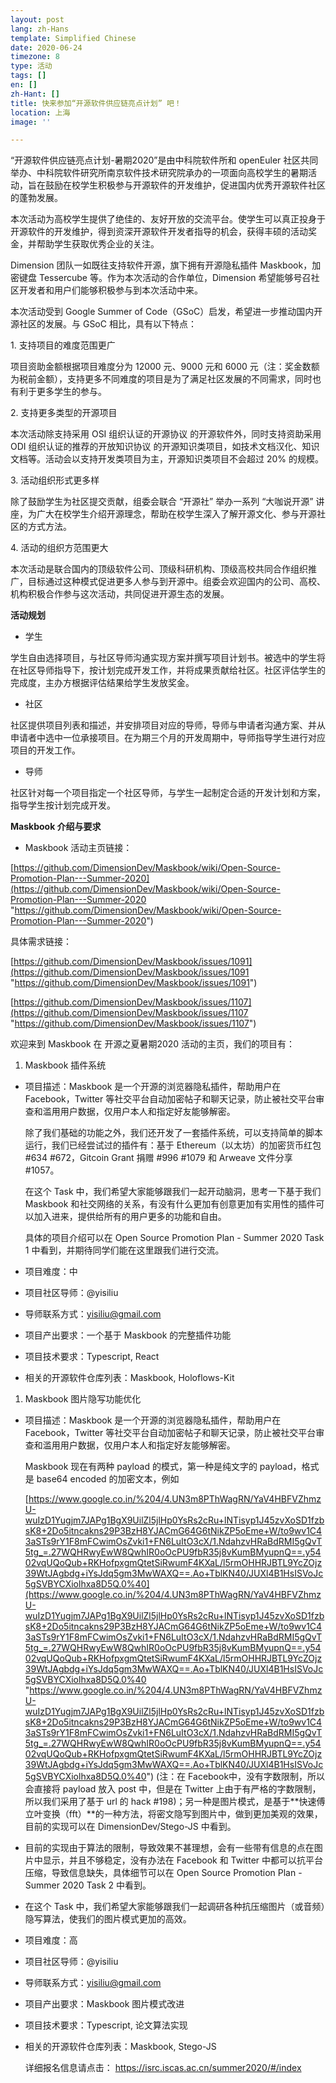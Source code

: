 ```yaml
---
layout: post
lang: zh-Hans
template: Simplified Chinese
date: 2020-06-24
timezone: 8
type: 活动
tags: []
en: []
zh-Hant: []
title: 快来参加“开源软件供应链亮点计划” 吧！
location: 上海
image: ''

---
```

“开源软件供应链亮点计划-暑期2020”是由中科院软件所和 openEuler 社区共同举办、中科院软件研究所南京软件技术研究院承办的一项面向高校学生的暑期活动，旨在鼓励在校学生积极参与开源软件的开发维护，促进国内优秀开源软件社区的蓬勃发展。

本次活动为高校学生提供了绝佳的、友好开放的交流平台。使学生可以真正投身于开源软件的开发维护，得到资深开源软件开发者指导的机会，获得丰硕的活动奖金，并帮助学生获取优秀企业的关注。

Dimension 团队一如既往支持软件开源，旗下拥有开源隐私插件 Maskbook，加密键盘 Tessercube 等。作为本次活动的合作单位，Dimension 希望能够号召社区开发者和用户们能够积极参与到本次活动中来。

本次活动受到 Google Summer of Code（GSoC）启发，希望进一步推动国内开源社区的发展。与 GSoC 相比，具有以下特点：

1\. 支持项目的难度范围更广

项目资助金额根据项目难度分为 12000 元、9000 元和 6000 元（注：奖金数额为税前金额），支持更多不同难度的项目是为了满足社区发展的不同需求，同时也有利于更多学生的参与。

2\. 支持更多类型的开源项目

本次活动除支持采用 OSI 组织认证的开源协议 的开源软件外，同时支持资助采用 ODI 组织认证的推荐的开放知识协议 的开源知识类项目，如技术文档汉化、知识文档等。活动会以支持开发类项目为主，开源知识类项目不会超过 20% 的规模。

3\. 活动组织形式更多样

除了鼓励学生为社区提交贡献，组委会联合 “开源社” 举办一系列 “大咖说开源” 讲座，为广大在校学生介绍开源理念，帮助在校学生深入了解开源文化、参与开源社区的方式方法。

4\. 活动的组织方范围更大

本次活动是联合国内的顶级软件公司、顶级科研机构、顶级高校共同合作组织推广，目标通过这种模式促进更多人参与到开源中。组委会欢迎国内的公司、高校、机构积极合作参与这次活动，共同促进开源生态的发展。

**活动规划**

* 学生

学生自由选择项目，与社区导师沟通实现方案并撰写项目计划书。被选中的学生将在社区导师指导下，按计划完成开发工作，并将成果贡献给社区。社区评估学生的完成度，主办方根据评估结果给学生发放奖金。

* 社区

社区提供项目列表和描述，并安排项目对应的导师，导师与申请者沟通方案、并从申请者中选中一位承接项目。在为期三个月的开发周期中，导师指导学生进行对应项目的开发工作。

* 导师

社区针对每一个项目指定一个社区导师，与学生一起制定合适的开发计划和方案，指导学生按计划完成开发。

**Maskbook 介绍与要求**

* Maskbook 活动主页链接：

[https://github.com/DimensionDev/Maskbook/wiki/Open-Source-Promotion-Plan---Summer-2020](https://github.com/DimensionDev/Maskbook/wiki/Open-Source-Promotion-Plan---Summer-2020 "https://github.com/DimensionDev/Maskbook/wiki/Open-Source-Promotion-Plan---Summer-2020")

具体需求链接：

[https://github.com/DimensionDev/Maskbook/issues/1091](https://github.com/DimensionDev/Maskbook/issues/1091 "https://github.com/DimensionDev/Maskbook/issues/1091")

[https://github.com/DimensionDev/Maskbook/issues/1107](https://github.com/DimensionDev/Maskbook/issues/1107 "https://github.com/DimensionDev/Maskbook/issues/1107")

欢迎来到 Maskbook 在 开源之夏暑期2020 活动的主页，我们的项目有：

1. Maskbook 插件系统

* 项目描述：Maskbook 是一个开源的浏览器隐私插件，帮助用户在 Facebook，Twitter 等社交平台自动加密帖子和聊天记录，防止被社交平台审查和滥用用户数据，仅用户本人和指定好友能够解密。

  除了我们基础的功能之外，我们还开发了一套插件系统，可以支持简单的脚本运行，我们已经尝试过的插件有：基于 Ethereum（以太坊）的加密货币红包 #634 #672，Gitcoin Grant 捐赠 #996 #1079 和 Arweave 文件分享 #1057。

  在这个 Task 中，我们希望大家能够跟我们一起开动脑洞，思考一下基于我们 Maskbook 和社交网络的关系，有没有什么更加有创意更加有实用性的插件可以加入进来，提供给所有的用户更多的功能和自由。

  具体的项目介绍可以在 Open Source Promotion Plan - Summer 2020 Task 1 中看到，并期待同学们能在这里跟我们进行交流。
* 项目难度：中
* 项目社区导师：@yisiliu
* 导师联系方式：yisiliu@gmail.com
* 项目产出要求：一个基于 Maskbook 的完整插件功能
* 项目技术要求：Typescript, React
* 相关的开源软件仓库列表：Maskbook, Holoflows-Kit

1. Maskbook 图片隐写功能优化

* 项目描述：Maskbook 是一个开源的浏览器隐私插件，帮助用户在 Facebook，Twitter 等社交平台自动加密帖子和聊天记录，防止被社交平台审查和滥用用户数据，仅用户本人和指定好友能够解密。

  Maskbook 现在有两种 payload 的模式，第一种是纯文字的 payload，格式是 base64  encoded 的加密文本，例如

  [https://www.google.co.in/%204/4.UN3m8PThWagRN/YaV4HBFVZhmzU-wuIzD1Yugjm7JAPg1BgX9UilZl5jlHp0YsRs2cRu+lNTisyp1J45zvXoSD1fzbsK8+2Do5itncakns29P3BzH8YJACmG64G6tNikZP5oEme+W/to9wv1C43aSTs9rY1F8mFCwimOsZvki1+FN6LuItO3cX/1.NdahzvHRaBdRMI5gQvT5tg_=.27WQHRwyEwW8QwhIR0oOcPU9fbR35j8vKumBMyupnQ==.y5402vqUQoQub+RKHofpxgmQtetSiRwumF4KXaL/l5rmOHHRJBTL9YcZOjz39WtJAgbdg+iYsJdq5gm3MwWAXQ==.Ao+TblKN40/JUXl4B1HsISVoJc5gSVBYCXiolhxa8D5Q.0%40](https://www.google.co.in/%204/4.UN3m8PThWagRN/YaV4HBFVZhmzU-wuIzD1Yugjm7JAPg1BgX9UilZl5jlHp0YsRs2cRu+lNTisyp1J45zvXoSD1fzbsK8+2Do5itncakns29P3BzH8YJACmG64G6tNikZP5oEme+W/to9wv1C43aSTs9rY1F8mFCwimOsZvki1+FN6LuItO3cX/1.NdahzvHRaBdRMI5gQvT5tg_=.27WQHRwyEwW8QwhIR0oOcPU9fbR35j8vKumBMyupnQ==.y5402vqUQoQub+RKHofpxgmQtetSiRwumF4KXaL/l5rmOHHRJBTL9YcZOjz39WtJAgbdg+iYsJdq5gm3MwWAXQ==.Ao+TblKN40/JUXl4B1HsISVoJc5gSVBYCXiolhxa8D5Q.0%40 "https://www.google.co.in/%204/4.UN3m8PThWagRN/YaV4HBFVZhmzU-wuIzD1Yugjm7JAPg1BgX9UilZl5jlHp0YsRs2cRu+lNTisyp1J45zvXoSD1fzbsK8+2Do5itncakns29P3BzH8YJACmG64G6tNikZP5oEme+W/to9wv1C43aSTs9rY1F8mFCwimOsZvki1+FN6LuItO3cX/1.NdahzvHRaBdRMI5gQvT5tg_=.27WQHRwyEwW8QwhIR0oOcPU9fbR35j8vKumBMyupnQ==.y5402vqUQoQub+RKHofpxgmQtetSiRwumF4KXaL/l5rmOHHRJBTL9YcZOjz39WtJAgbdg+iYsJdq5gm3MwWAXQ==.Ao+TblKN40/JUXl4B1HsISVoJc5gSVBYCXiolhxa8D5Q.0%40") (注：在 Facebook中，没有字数限制，所以会直接将 payload 放入 post 中，但是在 Twitter 上由于有严格的字数限制，所以我们采用了基于 url 的 hack #198)；另一种是图片模式，是基于**快速傅立叶变换（fft）**的一种方法，将密文隐写到图片中，做到更加美观的效果，目前的实现可以在 DimensionDev/Stego-JS 中看到。
* 目前的实现由于算法的限制，导致效果不甚理想，会有一些带有信息的点在图片中显示，并且不够稳定，没有办法在 Facebook 和 Twitter 中都可以抗平台压缩，导致信息缺失，具体细节可以在 Open Source Promotion Plan - Summer 2020 Task 2 中看到。
* 在这个 Task 中，我们希望大家能够跟我们一起调研各种抗压缩图片（或音频）隐写算法，使我们的图片模式更加的高效。
* 项目难度：高
* 项目社区导师：@yisiliu
* 导师联系方式：yisiliu@gmail.com
* 项目产出要求：Maskbook 图片模式改进
* 项目技术要求：Typescript, 论文算法实现
* 相关的开源软件仓库列表：Maskbook, Stego-JS

  
  详细报名信息请点击：
  https://isrc.iscas.ac.cn/summer2020/#/index